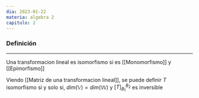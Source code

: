 ```yaml
---
dia: 2023-01-22
materia: algebra 2
capitulo: 2
---
```

### Definición
---
Una transformacion lineal es isomorfismo si es [[Monomorfismo]] y [[Epimorfismo]]

Viendo [[Matriz de una transformacion lineal]], se puede definir $T$ isomorfismo si y solo si, $dim(\mathbb{V}) = dim(\mathbb{W})$ y $[T]_{B_1}^{B_2}$ es inversible

